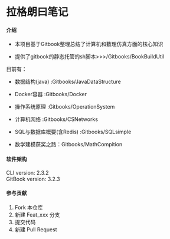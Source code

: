 # 拉格朗曰笔记

#### 介绍  
- 本项目基于Gitbook整理总结了计算机和数理仿真方面的核心知识  

- 提供了gitbook的静态托管的sh脚本>>>/Gitbooks/BookBuildUtil  

目前有：  

- 数据结构(java)  :Gitbooks/JavaDataStructure  

- Docker容器 :Gitbooks/Docker  

- 操作系统原理 :Gitbooks/OperationSystem   

- 计算机网络 :Gitbooks/CSNetworks  

- SQL与数据库概要(含Redis) :Gitbooks/SQLsimple  
- 数学建模获奖之路：Gitbooks/MathCompition  

#### 软件架构   
CLI version: 2.3.2  
GitBook version: 3.2.3  

#### 参与贡献  

1.  Fork 本仓库  
2.  新建 Feat_xxx 分支  
3.  提交代码  
4.  新建 Pull Request  

